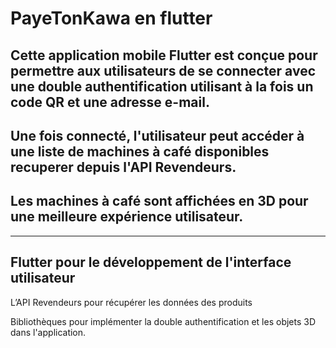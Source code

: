 # PayeTonKawa en flutter 

## Cette application mobile Flutter est conçue pour permettre aux utilisateurs de se connecter avec une double authentification utilisant à la fois un code QR et une adresse e-mail. 
## Une fois connecté, l'utilisateur peut accéder à une liste de machines à café disponibles recuperer depuis l'API Revendeurs. 
## Les machines à café sont affichées en 3D pour une meilleure expérience utilisateur.

--------------------------------------------------
## Flutter pour le développement de l'interface utilisateur
L’API Revendeurs pour récupérer les données des produits

Bibliothèques pour implémenter la double authentification et les objets 3D dans l'application.


